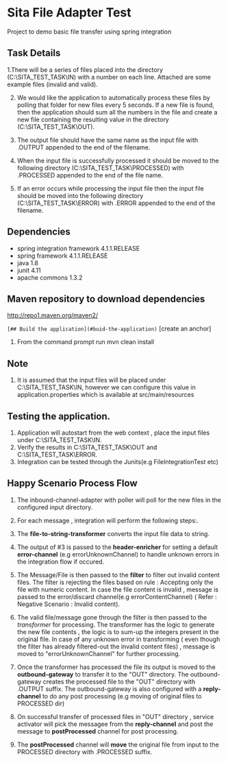 # Sita File Adapter Test
Project to demo basic file transfer using spring integration 

## Task Details 

1.There will be a series of files placed into the directory (C:\SITA_TEST_TASK\IN) with a number on each line.  Attached are some example files   (invalid and valid).  

2. We would like the application to automatically process these files by polling that folder for new files every 5 seconds. If a new file is found, then the application should sum all the numbers in the file and create a new file containing the resulting value in the directory (C:\SITA_TEST_TASK\OUT). 

3. The output file should have the same name as the input file with .OUTPUT appended to the end of the filename. 

4. When the input file is successfully processed it should be moved to the following directory (C:\SITA_TEST_TASK\PROCESSED) with .PROCESSED appended to the end of the file name. 

4. If an error occurs while processing the input file then the input file should be moved into the following directory (C:\SITA_TEST_TASK\ERROR) with .ERROR appended to the end of the filename. 

## Dependencies
* spring integration framework 4.1.1.RELEASE
* spring framework 4.1.1.RELEASE
* java 1.8
* junit 4.11
* apache commons 1.3.2


## Maven repository to download dependencies
http://repo1.maven.org/maven2/


```[## Build the application](#buid-the-application)```
[create an anchor]
1. From the command prompt run mvn clean install

## Note
1. It is assumed that the input files will be placed under C:\SITA_TEST_TASK\IN, however we can configure this value in application.properties which is available at src/main/resources

## Testing the application.
1. Application will autostart from the web context , place the input files under C:\SITA_TEST_TASK\IN.
2. Verify the results in C:\SITA_TEST_TASK\OUT and C:\SITA_TEST_TASK\ERROR.
3. Integration can be tested through the Junits(e.g FileIntegrationTest etc)

## Happy Scenario Process Flow
1. The inbound-channel-adapter with poller will poll for the new files in the configured input directory.
2. For each message , integration will perform the following steps:.
3.  The __file-to-string-transformer__ converts the input file data to string.
4.  The output of #3 is passed to the __header-enricher__ for setting a default __error-channel__ (e.g errorUnknownChannel) to handle unknown errors in the integration flow if occured.
5.  The Message/File is then passed to the __filter__ to filter out invalid content files.
The filter is rejecting the files based on rule : Accepting only the file with numeric content.
In case the file content is invalid , message is passed to the error/discard channel(e.g errorContentChannel) ( Refer : Negative Scenario : Invalid content).

6.  The valid file/message gone through the filter is then passed to the  _transformer_ for processing.
The transformer has the logic to generate the new file contents , the logic is to sum-up the integers present in the original file.
In case of any unknown error in transforming ( even though the filter has already filtered-out the invalid content files) , message is moved to "errorUnknownChannel" for further processing.

7. Once the transformer has processed the file its output is moved to the __outbound-gateway__ to transfer it to the "OUT" directory.
The outbound-gateway creates the processed file to the "OUT" directory with .OUTPUT suffix.
The outbound-gateway is also configured with a __reply-channel__ to do any post processing (e.g moving of original files to PROCESSED dir)
 
8. On successful transfer of processed files in "OUT" directory , service activator will pick the messagee from the __reply-channel__ and post the message to __postProcessed__ channel for post processing.
9. The __postProcessed__ channel will __move__ the original file from input to the PROCESSED directory with .PROCESSED suffix.
 
